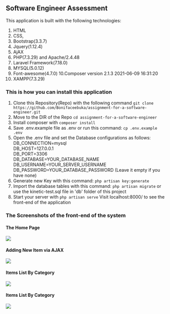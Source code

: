## Software Engineer Assessment
This application is built with the following technologies:
1. HTML
2. CSS,
3. Bootstrap(3.3.7)
4. Jquery(1.12.4)
5. AjAX
6. PHP(7.3.29) and Apache/2.4.48
7. Laravel Framework(7.18.0)
7. MYSQL(5.0.12)
9. Font-awesome(4.7.0)
10.Composer version 2.1.3 2021-06-09 16:31:20
11. XAMPP(7.3.29)


### This is how you can install this application
1. Clone this Repository(Repo) with the following command `git clone https://github.com/Bonifaceebuka/assignment-for-a-software-engineer.git`
2. Move to the DIR of the Repo `cd assignment-for-a-software-engineer`
3. Install composer with `composer install`
4. Save .env.example file as .env or run this command: `cp .env.example .env`
5.	Open the .env file and set the Database configurations as follows:<br>
	DB_CONNECTION=mysql<br>
	DB_HOST=127.0.0.1<br>
	DB_PORT=3306<br>
	DB_DATABASE=YOUR_DATABASE_NAME<br>
	DB_USERNAME=YOUR_SERVER_USERNAME<br>
	DB_PASSWORD=YOUR_DATABASE_PASSWORD (Leave it empty if you have none)<br>
6. Generate new Key with this command: `php artisan key:generate`
7. Import the database tables with this command: `php artisan migrate` or use the kinetic-test.sql file in 'db' folder of this project
8. Start your server with `php artisan serve`
	Visit localhost:8000/ to see the front-end of the application


### The Screenshots of the front-end of the system
#### The Home Page
<img src="https://github.com/Bonifaceebuka/datamax-registrars-assessment/blob/main/screenshots/home.PNG">

#### Adding New Item via AJAX
<img src="https://github.com/Bonifaceebuka/datamax-registrars-assessment/blob/main/screenshots/create-new-item.PNG">

#### Items List By Category
<img src="https://github.com/Bonifaceebuka/datamax-registrars-assessment/blob/main/screenshots/items-by-category.PNG">

#### Items List By Category
<img src="https://github.com/Bonifaceebuka/datamax-registrars-assessment/blob/main/screenshots/items-by-category.PNG">

